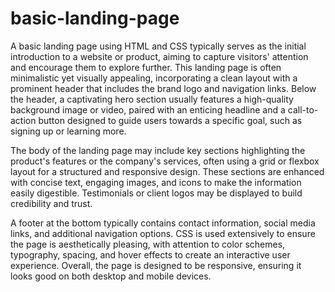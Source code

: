 # basic-landing-page
A basic landing page using HTML and CSS typically serves as the initial introduction to a website or product, aiming to capture visitors' attention and encourage them to explore further. 
This landing page is often minimalistic yet visually appealing, incorporating a clean layout with a prominent header that includes the brand logo and navigation links. Below the header, a captivating hero section usually features a high-quality background image or video, paired with an enticing headline and a call-to-action button designed to guide users towards a specific goal, such as signing up or learning more.

The body of the landing page may include key sections highlighting the product's features or the company's services, often using a grid or flexbox layout for a structured and responsive design. These sections are enhanced with concise text, engaging images, and icons to make the information easily digestible. Testimonials or client logos may be displayed to build credibility and trust.

A footer at the bottom typically contains contact information, social media links, and additional navigation options. CSS is used extensively to ensure the page is aesthetically pleasing, with attention to color schemes, typography, spacing, and hover effects to create an interactive user experience. Overall, the page is designed to be responsive, ensuring it looks good on both desktop and mobile devices.
